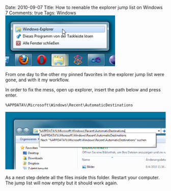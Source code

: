 Date: 2010-09-07
Title: How to reenable the explorer jump list on Windows 7
Comments: true
Tags: Windows
<img src="/assets/images/9-7-2010%202-24-21%20PM.png" />
<p>From one day to the other my pinned favorites in the explorer jump list were gone, and with it my workflow. </p>
<p>In order to fix the mess, open up explorer, insert the path below and press enter.</p>

```
%APPDATA%\Microsoft\Windows\Recent\AutomaticDestinations
```

<p><img src="/assets/images/9-7-2010%203-07-11%20PM.png" /></p>
<p>As a next step delete all the files inside this folder. Restart your computer. The jump list will now empty but it
    should work again.</p>
